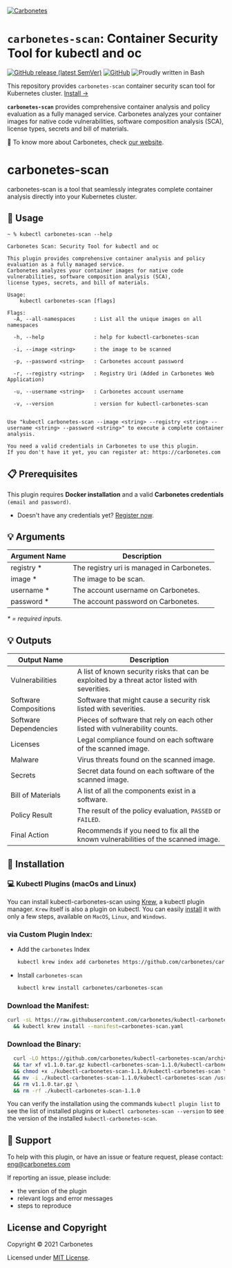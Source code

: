 [![Carbonetes](https://cdn.carbonetes.com/carbonetes-plugin/assets/branding/branding_header.png)](https://carbonetes.com)

# `carbonetes-scan`: Container Security Tool for kubectl and oc

[![GitHub release (latest SemVer)](https://img.shields.io/github/v/release/carbonetes/kubectl-carbonetes-scan)](https://github.com/carbonetes/kubectl-carbonetes-scan/releases)
[![GitHub](https://img.shields.io/github/license/carbonetes/kubectl-carbonetes-scan)](https://github.com/carbonetes/kubectl-carbonetes-scan/blob/main/LICENSE)
![Proudly written in Bash](https://img.shields.io/badge/written%20in-bash-ff69b4.svg)

This repository provides `carbonetes-scan` container security scan tool for Kubernetes cluster.
[Install &rarr;](#dvd-installation)

**`carbonetes-scan`** provides comprehensive container analysis and policy evaluation as a fully managed service. Carbonetes analyzes your container images for native code vulnerabilities, software composition analysis (SCA), license types, secrets and bill of materials.

:pushpin: To know more about Carbonetes, check [our website](https://carbonetes.com).

# carbonetes-scan

carbonetes-scan is a tool that seamlessly integrates complete container analysis directly into your Kubernetes cluster.

## :pencil: Usage

```
~ % kubectl carbonetes-scan --help

Carbonetes Scan: Security Tool for kubectl and oc

This plugin provides comprehensive container analysis and policy evaluation as a fully managed service.
Carbonetes analyzes your container images for native code vulnerabilities, software composition analysis (SCA),
license types, secrets, and bill of materials.

Usage:
    kubectl carbonetes-scan [flags]

Flags:
  -A, --all-namespaces      : List all the unique images on all namespaces

  -h, --help                : help for kubectl-carbonetes-scan

  -i, --image <string>      : the image to be scanned

  -p, --password <string>   : Carbonetes account password

  -r, --registry <string>   : Registry Uri (Added in Carbonetes Web Application)

  -u, --username <string>   : Carbonetes account username

  -v, --version             : version for kubectl-carbonetes-scan


Use "kubectl carbonetes-scan --image <string> --registry <string> --username <string> --password <string>" to execute a complete container analysis.

You need a valid credentials in Carbonetes to use this plugin.
If you don't have it yet, you can register at: https://carbonetes.com
```

## :clipboard: Prerequisites

This plugin requires **Docker installation** and a valid **Carbonetes credentials** `(email and password)`.

- Doesn't have any credentials yet? [Register now](https://console.carbonetes.com/register).

## :bulb: Arguments

| Argument Name               | Description                                                  |
| --------------------------- | ------------------------------------------------------------ |
| registry \*                 | The registry uri is managed in Carbonetes. |
| image \*                    | The image to be scan. |
| username \*                 | The account username on Carbonetes. |
| password \*                 | The account password on Carbonetes. |

_\* = required inputs._

## :bulb: Outputs

| Output Name                  | Description                                                                                  |
| ---------------------------- | -------------------------------------------------------------------------------------------- |
| Vulnerabilities              | A list of known security risks that can be exploited by a threat actor listed with severities. |
| Software Compositions        | Software that might cause a security risk listed with severities. |
| Software Dependencies        | Pieces of software that rely on each other listed with vulnerability counts. |
| Licenses                     | Legal compliance found on each software of the scanned image. |
| Malware                      | Virus threats found on the scanned image. |
| Secrets                      | Secret data found on each software of the scanned image. |
| Bill of Materials            | A list of all the components exist in a software. |
| Policy Result                | The result of the policy evaluation, `PASSED` or `FAILED`. |
| Final Action                 | Recommends if you need to fix all the known vulnerabilities of the scanned image. |

## :dvd: Installation

### :computer: Kubectl Plugins (macOs and Linux)

You can install kubectl-carbonetes-scan using [Krew](https://krew.sigs.k8s.io/), a kubectl plugin manager. `Krew` itself is also a plugin on kubectl. You can easily [install](https://krew.sigs.k8s.io/docs/user-guide/setup/install/) it with only a few steps, available on `MacOS`, `Linux`, and `Windows`.

### via Custom Plugin Index:
* Add the `carbonetes` Index
  ```sh
  kubectl krew index add carbonetes https://github.com/carbonetes/carbonetes-kube-plugin.git
  ```
* Install `carbonetes-scan`
  ```sh
  kubectl krew install carbonetes/carbonetes-scan
  ```

### Download the Manifest:
```sh
curl -sL https://raw.githubusercontent.com/carbonetes/kubectl-carbonetes-scan/main/.krew/carbonetes-scan.yaml > carbonetes-scan.yaml \
  && kubectl krew install --manifest=carbonetes-scan.yaml
```

### Download the Binary:
```sh
  curl -LO https://github.com/carbonetes/kubectl-carbonetes-scan/archive/refs/tags/v1.1.0.tar.gz \
  && tar xf v1.1.0.tar.gz kubectl-carbonetes-scan-1.1.0/kubectl-carbonetes-scan \
  && chmod +x ./kubectl-carbonetes-scan-1.1.0/kubectl-carbonetes-scan \
  && mv -i ./kubectl-carbonetes-scan-1.1.0/kubectl-carbonetes-scan /usr/local/bin/kubectl-carbonetes_scan \
  && rm v1.1.0.tar.gz \
  && rm -rf ./kubectl-carbonetes-scan-1.1.0
```

You can verify the installation using the commands `kubectl plugin list` to see the list of installed plugins or `kubectl carbonetes-scan --version` to see the version of the installed `kubectl-carbonetes-scan`.


## :email: Support
To help with this plugin, or have an issue or feature request, please contact: [eng@carbonetes.com](eng@carbonetes.com)

If reporting an issue, please include:

* the version of the plugin
* relevant logs and error messages
* steps to reproduce

## License and Copyright

Copyright © 2021 Carbonetes

Licensed under [MIT License](LICENSE).